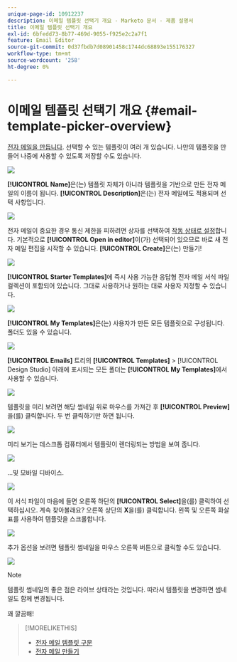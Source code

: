 ```yaml
---
unique-page-id: 10912237
description: 이메일 템플릿 선택기 개요 - Marketo 문서 - 제품 설명서
title: 이메일 템플릿 선택기 개요
exl-id: 6bfedd73-8b77-469d-9055-f925e2c2a7f1
feature: Email Editor
source-git-commit: 0d37fbdb7d08901458c1744dc68893e155176327
workflow-type: tm+mt
source-wordcount: '258'
ht-degree: 0%

---
```


# 이메일 템플릿 선택기 개요 {#email-template-picker-overview}

[전자 메일을 만듭니다](/help/marketo/product-docs/email-marketing/general/creating-an-email/create-an-email.md). 선택할 수 있는 템플릿이 여러 개 있습니다. 나만의 템플릿을 만들어 나중에 사용할 수 있도록 저장할 수도 있습니다.

![](assets/email-template-picker-overview-1.png)

**[!UICONTROL Name]**&#x200B;은(는) 템플릿 자체가 아니라 템플릿을 기반으로 만든 전자 메일의 이름이 됩니다. **[!UICONTROL Description]**&#x200B;은(는) 전자 메일에도 적용되며 선택 사항입니다.

![](assets/two-2.png)

전자 메일이 중요한 경우 통신 제한을 피하려면 상자를 선택하여 [작동 상태로 설정](/help/marketo/product-docs/email-marketing/general/functions-in-the-editor/make-an-email-operational.md)합니다. 기본적으로 **[!UICONTROL Open in editor]**&#x200B;이(가) 선택되어 있으므로 바로 새 전자 메일 편집을 시작할 수 있습니다. **[!UICONTROL Create]**&#x200B;은(는) 만들기!

![](assets/three-2.png)

**[!UICONTROL Starter Templates]**&#x200B;에 즉시 사용 가능한 응답형 전자 메일 서식 파일 컬렉션이 포함되어 있습니다. 그대로 사용하거나 원하는 대로 사용자 지정할 수 있습니다.

![](assets/email-template-picker-overview-4.png)

**[!UICONTROL My Templates]**&#x200B;은(는) 사용자가 만든 모든 템플릿으로 구성됩니다. 폴더도 있을 수 있습니다.

![](assets/five-2.png)

**[!UICONTROL Emails]** 트리의 **[!UICONTROL Templates]** > [!UICONTROL Design Studio] 아래에 표시되는 모든 폴더는 **[!UICONTROL My Templates]**&#x200B;에서 사용할 수 있습니다.

![](assets/six-1.png)

템플릿을 미리 보려면 해당 썸네일 위로 마우스를 가져간 후 **[!UICONTROL Preview]**&#x200B;을(를) 클릭합니다. 두 번 클릭하기만 하면 됩니다.

![](assets/seven-1.png)

미리 보기는 데스크톱 컴퓨터에서 템플릿이 렌더링되는 방법을 보여 줍니다.

![](assets/eight-1.png)

...및 모바일 디바이스.

![](assets/nine-1.png)

이 서식 파일이 마음에 들면 오른쪽 하단의 **[!UICONTROL Select]**&#x200B;을(를) 클릭하여 선택하십시오. 계속 찾아볼래요? 오른쪽 상단의 **X**&#x200B;을(를) 클릭합니다. 왼쪽 및 오른쪽 화살표를 사용하여 템플릿을 스크롤합니다.

![](assets/ten-1.png)

추가 옵션을 보려면 템플릿 썸네일을 마우스 오른쪽 버튼으로 클릭할 수도 있습니다.

![](assets/eleven-1.png)

>[!NOTE]
>
>템플릿 썸네일의 좋은 점은 라이브 상태라는 것입니다. 따라서 템플릿을 변경하면 썸네일도 함께 변경됩니다.

꽤 깔끔해!

>[!MORELIKETHIS]
>
>* [전자 메일 템플릿 구문](/help/marketo/product-docs/email-marketing/general/email-editor-2/email-template-syntax.md)
>* [전자 메일 만들기](/help/marketo/product-docs/email-marketing/general/creating-an-email/create-an-email.md)
